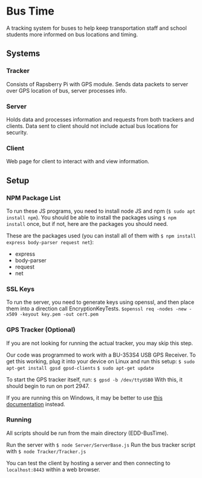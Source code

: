 # Bus Time

A tracking system for buses to help keep transportation staff and school students more informed on bus locations and timing.

## Systems
### Tracker
Consists of Rapsberry Pi with GPS module. Sends data packets to server over GPS location of bus, server processes info.

### Server
Holds data and processes information and requests from both trackers and clients.
Data sent to client should not include actual bus locations for security.

### Client
Web page for client to interact with and view information.



## Setup
### NPM Package List
To run these JS programs, you need to install node JS and npm (`$ sudo apt install npm`).
You should be able to install the packages using `$ npm install` once, but if not, here are the packages you should need.

These are the packages used (you can install all of them with `$ npm install express body-parser request net`):
- express
- body-parser
- request
- net

### SSL Keys
To run the server, you need to generate keys using openssl, and then place them into a direction call EncryptionKeyTests.
`$openssl req -nodes -new -x509 -keyout key.pem -out cert.pem`

### GPS Tracker (Optional)
If you are not looking for running the actual tracker, you may skip this step.

Our code was programmed to work with a BU-353S4 USB GPS Receiver. To get this working, plug it into your device on Linux and run this setup:
`$ sudo apt-get install gpsd gpsd-clients`
`$ sudo apt-get update`

To start the GPS tracker itself, run:
`$ gpsd -b /dev/ttyUSB0`
With this, it should begin to run on port 2947.

If you are running this on Windows, it may be better to use [this documentation](https://www.globalsat.com.tw/ftp/download/GMouse_Win_UsersGuide-V1.0.pdf) instead.

### Running
All scripts should be run from the main directory (EDD-BusTime).

Run the server with `$ node Server/ServerBase.js`
Run the bus tracker script with `$ node Tracker/Tracker.js`

You can test the client by hosting a server and then connecting to `localhost:8443` within a web browser.